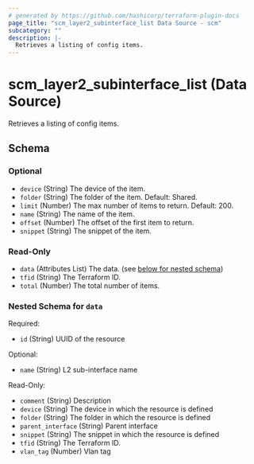 ```yaml
---
# generated by https://github.com/hashicorp/terraform-plugin-docs
page_title: "scm_layer2_subinterface_list Data Source - scm"
subcategory: ""
description: |-
  Retrieves a listing of config items.
---
```


# scm_layer2_subinterface_list (Data Source)

Retrieves a listing of config items.



<!-- schema generated by tfplugindocs -->
## Schema

### Optional

- `device` (String) The device of the item.
- `folder` (String) The folder of the item. Default: Shared.
- `limit` (Number) The max number of items to return. Default: 200.
- `name` (String) The name of the item.
- `offset` (Number) The offset of the first item to return.
- `snippet` (String) The snippet of the item.

### Read-Only

- `data` (Attributes List) The data. (see [below for nested schema](#nestedatt--data))
- `tfid` (String) The Terraform ID.
- `total` (Number) The total number of items.

<a id="nestedatt--data"></a>
### Nested Schema for `data`

Required:

- `id` (String) UUID of the resource

Optional:

- `name` (String) L2 sub-interface name

Read-Only:

- `comment` (String) Description
- `device` (String) The device in which the resource is defined
- `folder` (String) The folder in which the resource is defined
- `parent_interface` (String) Parent interface
- `snippet` (String) The snippet in which the resource is defined
- `tfid` (String) The Terraform ID.
- `vlan_tag` (Number) Vlan tag
